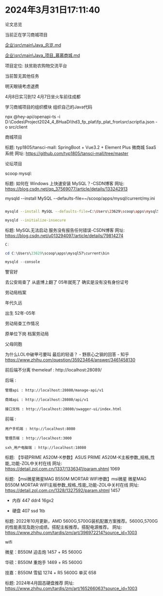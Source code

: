 # 2024年3月31日17:11:40

论文总览

当前正在学习商城项目

[企业\src\main\Java_总览.md](企业\src\main\Java_总览.md)

[企业\src\main\Java_项目_慕慕商城.md](企业\src\main\Java_项目_慕慕商城.md)

项目定位: 扶贫助农购物交流平台

当前暂无其他任务

明天眼镜考虑退费

4月8日实习到12 4月7日坐火车前往成都

学习商城项目的组织模块 组织自己的Java代码

npx @hey-api/openapi-ts -i D:\Codes\Project2024_4_8HuaDi\hd3_fp_plat\fp_plat_fron\src\script\a.json -o src/client

商城项目

标题: typ1805/tansci-mall: SpringBoot + Vue3.2 + Element Plus 微商城 SaaS 系统 网址: https://github.com/typ1805/tansci-mall/tree/master

论坛项目


scoop mysql: 

标题: 如何在 Windows 上快速安装 MySQL？-CSDN博客 网址: https://blog.csdn.net/qq_37569077/article/details/133242913

mysqld --install MySQL --defaults-file=~/scoop/apps/mysql/current/my.ini

```sh

mysqld --install MySQL --defaults-file=C:\Users\23629\scoop\apps\mysql57\current

mysqld --initialize-insecure

```

标题: MySQL无法启动 服务没有报告任何错误-CSDN博客 网址: https://blog.csdn.net/u013294097/article/details/79814274

```ps1
C:

cd C:\Users\23629\scoop\apps\mysql57\current\bin

mysqld --console
```

警官好

去公安局查了 从底博上翻了 05年就死了 确实是没有没有身份证号

劳动局档案

年代久远

出生 52年-05年

劳动局查工作情况

原单位下岗 档案劳动局

父母同胞

为什么LOL中破甲弓要叫 最后的轻语？ - 野原心之钢的回答 - 知乎
https://www.zhihu.com/question/35923464/answer/3461458130



前后端不分离 themeleaf : http://localhost:28089/

后端 :

    管理api : http://localhost:28080/manage-api/v1

    商城api : http://localhost:28080/api/v1

    接口文档 : http://localhost:28080/swagger-ui/index.html

前端 :

    用户手机端 : http://localhost:8080

    管理员端 : http://localhost:3000

    sxh_用户电脑端 : http://localhost:18080

标题: 【华硕PRIME A520M-K参数】ASUS PRIME A520M-K主板参数_规格_性能_功能-ZOL中关村在线 网址: https://detail.zol.com.cn/1337/1336341/param.shtml
1069

标题: 【msi微星微星MAG B550M MORTAR WIFI参数】msi微星 微星MAG B550M MORTAR WIFI主板参数_规格_性能_功能-ZOL中关村在线 网址: https://detail.zol.com.cn/1328/1327592/param.shtml
1457


+ 内存 447 ddr4 16gx2

+ 硬盘 407 ssd 1tb





标题: 2022年10月更新，AMD 5600G,5700G装机配置方案推荐。5600G,5700G的性能表现及跑分成绩。搭配主板推荐。搭配电源推荐。 网址: https://www.zhihu.com/tardis/zm/art/396972214?source_id=1003

wifi

微星：B550M 迫击炮 1457 + R5 5600G

华硕：B550M 重炮手 1469 + R5 5600G

技嘉：B550M 雪貂 1274 + R5 5600G 单买 658

标题: 2024年4月固态硬盘推荐 网址: https://www.zhihu.com/tardis/zm/art/165266063?source_id=1003















